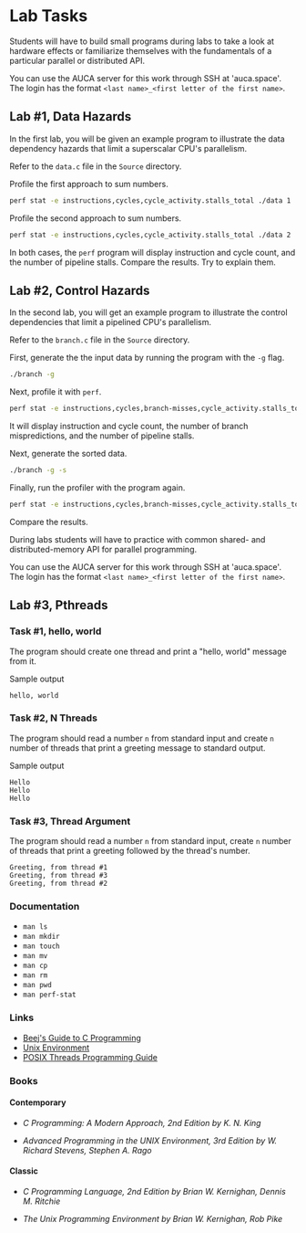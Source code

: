 Lab Tasks
=========

Students will have to build small programs during labs to take a look at
hardware effects or familiarize themselves with the fundamentals of a particular
parallel or distributed API.

You can use the AUCA server for this work through SSH at 'auca.space'. The login
has the format `<last name>_<first letter of the first name>`.

## Lab #1, Data Hazards

In the first lab, you will be given an example program to illustrate the data
dependency hazards that limit a superscalar CPU's parallelism.

Refer to the `data.c` file in the `Source` directory.

Profile the first approach to sum numbers.

```bash
perf stat -e instructions,cycles,cycle_activity.stalls_total ./data 1
```

Profile the second approach to sum numbers.

```bash
perf stat -e instructions,cycles,cycle_activity.stalls_total ./data 2
```

In both cases, the `perf` program will display instruction and cycle count,
and the number of pipeline stalls. Compare the results. Try to explain them.

## Lab #2, Control Hazards

In the second lab, you will get an example program to illustrate the control
dependencies that limit a pipelined CPU's parallelism.

Refer to the `branch.c` file in the `Source` directory.

First, generate the the input data by running the program with the `-g` flag.

```bash
./branch -g
```

Next, profile it with `perf`.

```bash
perf stat -e instructions,cycles,branch-misses,cycle_activity.stalls_total ./branch
```

It will display instruction and cycle count, the number of branch mispredictions, and
the number of pipeline stalls.

Next, generate the sorted data.

```bash
./branch -g -s
```

Finally, run the profiler with the program again.

```bash
perf stat -e instructions,cycles,branch-misses,cycle_activity.stalls_total ./branch
```

Compare the results.

During labs students will have to practice with common shared- and
distributed-memory API for parallel programming.

You can use the AUCA server for this work through SSH at 'auca.space'. The login
has the format `<last name>_<first letter of the first name>`.

## Lab #3, Pthreads

### Task #1, hello, world

The program should create one thread and print a "hello, world" message from it.

Sample output

```
hello, world
```

### Task #2, N Threads

The program should read a number `n` from standard input and create `n` number
of threads that print a greeting message to standard output.

Sample output

```
Hello
Hello
Hello
```

### Task #3, Thread Argument

The program should read a number `n` from standard input, create `n` number of
threads that print a greeting followed by the thread's number.

```
Greeting, from thread #1
Greeting, from thread #3
Greeting, from thread #2
```

### Documentation

* `man ls`
* `man mkdir`
* `man touch`
* `man mv`
* `man cp`
* `man rm`
* `man pwd`
* `man perf-stat`

### Links

* [Beej's Guide to C Programming](http://beej.us/guide/bgc)
* [Unix Environment](https://drive.google.com/file/d/0B85z_dQxOMgLNDN3QTFrSmYxZm8/view)
* [POSIX Threads Programming Guide](https://computing.llnl.gov/tutorials/pthreads)

### Books

#### Contemporary

* _C Programming: A Modern Approach, 2nd Edition by K. N. King_

* _Advanced Programming in the UNIX Environment, 3rd Edition by W. Richard
Stevens, Stephen A. Rago_

#### Classic

* _C Programming Language, 2nd Edition by Brian W. Kernighan, Dennis M.
Ritchie_

* _The Unix Programming Environment by Brian W. Kernighan, Rob Pike_
